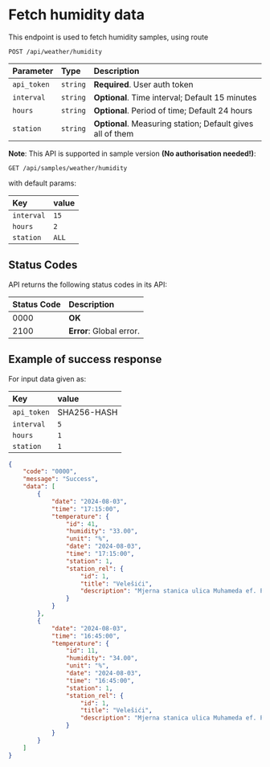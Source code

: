 # Fetch humidity data

This endpoint is used to fetch humidity samples, using route

```http
POST /api/weather/humidity
```

| Parameter   | Type | Description                                                |
|:------------| :--- |:-----------------------------------------------------------|
| `api_token` | `string` | **Required**. User auth token                              |
| `interval`  | `string` | **Optional**. Time interval; Default 15 minutes            |
| `hours`     | `string` | **Optional**. Period of time; Default 24 hours             |
| `station`   | `string` | **Optional**. Measuring station; Default gives all of them |

**Note**: This API is supported in sample version **(No authorisation needed!)**:

```http
GET /api/samples/weather/humidity
```

with default params: 

| Key         | value |
|:------------|:------|
| `interval`  | `15`  |
| `hours`     | `2`   |
| `station`   | `ALL` |

## Status Codes

API returns the following status codes in its API:

| Status Code | Description                                    |
|:------------|:-----------------------------------------------|
| 0000        | **OK**                                         |
| 2100        | **Error**: Global error.                       |

## Example of success response

For input data given as:

| Key         | value       |
|:------------|:------------|
| `api_token` | SHA256-HASH |
| `interval`  | `5`         |
| `hours`     | `1`         |
| `station`   | `1`         |

```json
{
    "code": "0000",
    "message": "Success",
    "data": [
        {
            "date": "2024-08-03",
            "time": "17:15:00",
            "temperature": {
                "id": 41,
                "humidity": "33.00",
                "unit": "%",
                "date": "2024-08-03",
                "time": "17:15:00",
                "station": 1,
                "station_rel": {
                    "id": 1,
                    "title": "Velešići",
                    "description": "Mjerna stanica ulica Muhameda ef. Pandže"
                }
            }
        },
        {
            "date": "2024-08-03",
            "time": "16:45:00",
            "temperature": {
                "id": 11,
                "humidity": "34.00",
                "unit": "%",
                "date": "2024-08-03",
                "time": "16:45:00",
                "station": 1,
                "station_rel": {
                    "id": 1,
                    "title": "Velešići",
                    "description": "Mjerna stanica ulica Muhameda ef. Pandže"
                }
            }
        }
    ]
}
```
